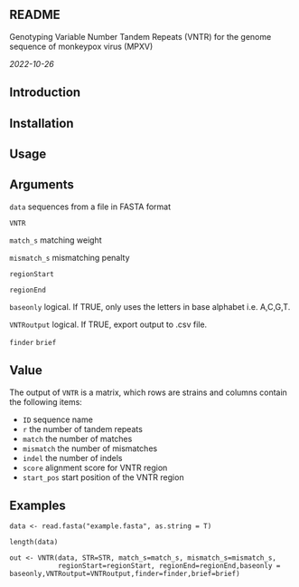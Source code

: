 ## README
Genotyping Variable Number Tandem Repeats (VNTR) for the genome sequence of monkeypox virus (MPXV)

*2022-10-26*

## Introduction


## Installation

## Usage

## Arguments

`data` sequences from a file in FASTA format

`VNTR`

`match_s` matching weight

`mismatch_s` mismatching penalty

`regionStart`

`regionEnd`

`baseonly` logical. If TRUE, only uses the letters in base alphabet i.e. A,C,G,T.

`VNTRoutput` logical. If TRUE, export output to .csv file.

`finder`
`brief`


## Value

The output of `VNTR` is a matrix, which rows are strains and columns contain the following items:
* `ID` sequence name
* `r` the number of tandem repeats
* `match` the number of matches
* `mismatch` the number of mismatches
* `indel` the number of indels
* `score` alignment score for VNTR region
* `start_pos` start position of the VNTR region 

## Examples

```{Read sequences from a file in FASTA format}
data <- read.fasta("example.fasta", as.string = T)

length(data)
```

```{r example}
out <- VNTR(data, STR=STR, match_s=match_s, mismatch_s=mismatch_s, 
            regionStart=regionStart, regionEnd=regionEnd,baseonly = baseonly,VNTRoutput=VNTRoutput,finder=finder,brief=brief)

```
